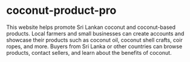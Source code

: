 # coconut-product-pro
This website helps promote Sri Lankan coconut and coconut-based products. Local farmers and small businesses can create accounts and showcase their products such as coconut oil, coconut shell crafts, coir ropes, and more. Buyers from Sri Lanka or other countries can browse products, contact sellers, and learn about the benefits of coconut.
